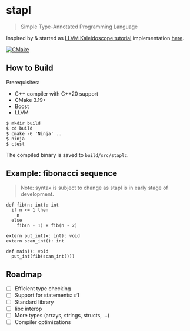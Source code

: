 # stapl

> Simple Type-Annotated Programming Language

Inspired by & started as [LLVM Kaleidoscope tutorial](https://llvm.org/docs/tutorial/) implementation [here](https://github.com/sohnryang/playground/tree/main/llvm/kaleidoscope).

[![CMake](https://github.com/sohnryang/stapl/actions/workflows/cmake.yml/badge.svg)](https://github.com/sohnryang/stapl/actions/workflows/cmake.yml)

## How to Build

Prerequisites:

- C++ compiler with C++20 support
- CMake 3.19+
- Boost
- LLVM

```shellsession
$ mkdir build
$ cd build
$ cmake -G 'Ninja' ..
$ ninja
$ ctest
```

The compiled binary is saved to `build/src/staplc`.

## Example: fibonacci sequence

> Note: syntax is subject to change as stapl is in early stage of development.

```
def fib(n: int): int
  if n <= 1 then
    n
  else
    fib(n - 1) + fib(n - 2)

extern put_int(x: int): void
extern scan_int(): int

def main(): void
  put_int(fib(scan_int()))
```

## Roadmap

- [ ] Efficient type checking
- [ ] Support for statements: #1
- [ ] Standard library
- [ ] libc interop
- [ ] More types (arrays, strings, structs, ...)
- [ ] Compiler optimizations
